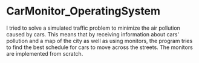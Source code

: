 # CarMonitor_OperatingSystem
I tried to solve a simulated traffic problem to minimize the air pollution caused by cars. This means that by receiving information about cars' pollution and a map of the city as well as using monitors, the program tries to find the best schedule for cars to move across the streets. The monitors are implemented from scratch.
